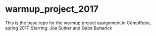 # warmup_project_2017
This is the base repo for the warmup project assignment in CompRobo, spring 2017.
Starring: Joe Sutker and Gabe Butterick
